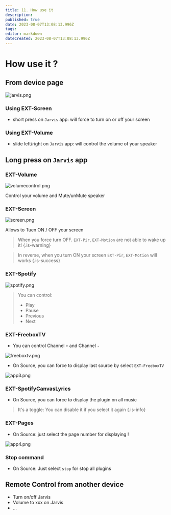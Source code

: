 ```yaml
---
title: 11. How use it
description: 
published: true
date: 2023-08-07T13:08:13.996Z
tags: 
editor: markdown
dateCreated: 2023-08-07T13:08:13.996Z
---
```


# How use it ?

## From device page

![jarvis.png](/resources/smarthome/jarvis.png)

### Using EXT-Screen

* short press on `Jarvis` app: 
will force to turn on or off your screen

### Using EXT-Volume

* slide left/right on `Jarvis` app:
will control the volume of your speaker

## Long press on `Jarvis` app

### EXT-Volume

![volumecontrol.png](/resources/smarthome/volumecontrol.png)

Control your volume and Mute/unMute speaker

### EXT-Screen

![screen.png](/resources/smarthome/screen.png)

Allows to Tuen ON / OFF your screen

> When you force turn OFF.
> `EXT-Pir`, `EXT-Motion` are not able to wake up it!
{.is-warning}

> In reverse, when you turn ON your screen
> `EXT-Pir`, `EXT-Motion` will works
{.is-success}


### EXT-Spotify

![spotify.png](/resources/smarthome/spotify.png)

> You can control:
>  * Play
>  * Pause
>  * Previous
>  * Next

 
 ### EXT-FreeboxTV
 
 * You can control Channel `+` and Channel `-`
 
 ![freeboxtv.png](/resources/smarthome/freeboxtv.png)
 
 * On Source, you can force to display last source by select `EXT-FreeboxTV`
 
 ![app3.png](/resources/smarthome/app3.png)
 
 ### EXT-SpotifyCanvasLyrics
 
 * On Source, you can force to display the plugin on all music
 
>  It's a toggle: You can disable it if you select it again
{.is-info}

### EXT-Pages

 * On Source: just select the page number for displaying !

 ![app4.png](/resources/smarthome/app4.png)
 
### Stop command

 * On Source: Just select `stop` for stop all plugins
 
## Remote Control from another device

* Turn on/off Jarvis
* Volume to xxx on Jarvis
* ... 
